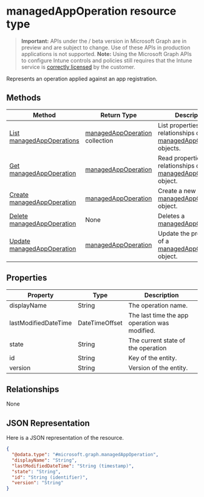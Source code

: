 ﻿# managedAppOperation resource type

> **Important:** APIs under the / beta version in Microsoft Graph are in preview and are subject to change. Use of these APIs in production applications is not supported.
> **Note:** Using the Microsoft Graph APIs to configure Intune controls and policies still requires that the Intune service is [correctly licensed](https://go.microsoft.com/fwlink/?linkid=839381) by the customer.

Represents an operation applied against an app registration.
## Methods
|Method|Return Type|Description|
|---|---|---|
|[List managedAppOperations](https://developer.microsoft.com/en-us/graph/docs/api-reference/beta/api/api/intune_mam_managedappoperation_list.md)|[managedAppOperation](https://developer.microsoft.com/en-us/graph/docs/api-reference/beta/api/resources/intune_mam_managedappoperation.md) collection|List properties and relationships of the [managedAppOperation](https://developer.microsoft.com/en-us/graph/docs/api-reference/beta/api/resources/intune_mam_managedappoperation.md) objects.|
|[Get managedAppOperation](https://developer.microsoft.com/en-us/graph/docs/api-reference/beta/api/api/intune_mam_managedappoperation_get.md)|[managedAppOperation](https://developer.microsoft.com/en-us/graph/docs/api-reference/beta/api/resources/intune_mam_managedappoperation.md)|Read properties and relationships of the [managedAppOperation](https://developer.microsoft.com/en-us/graph/docs/api-reference/beta/api/resources/intune_mam_managedappoperation.md) object.|
|[Create managedAppOperation](https://developer.microsoft.com/en-us/graph/docs/api-reference/beta/api/api/intune_mam_managedappoperation_create.md)|[managedAppOperation](https://developer.microsoft.com/en-us/graph/docs/api-reference/beta/api/resources/intune_mam_managedappoperation.md)|Create a new [managedAppOperation](https://developer.microsoft.com/en-us/graph/docs/api-reference/beta/api/resources/intune_mam_managedappoperation.md) object.|
|[Delete managedAppOperation](https://developer.microsoft.com/en-us/graph/docs/api-reference/beta/api/api/intune_mam_managedappoperation_delete.md)|None|Deletes a [managedAppOperation](https://developer.microsoft.com/en-us/graph/docs/api-reference/beta/api/resources/intune_mam_managedappoperation.md).|
|[Update managedAppOperation](https://developer.microsoft.com/en-us/graph/docs/api-reference/beta/api/api/intune_mam_managedappoperation_update.md)|[managedAppOperation](https://developer.microsoft.com/en-us/graph/docs/api-reference/beta/api/resources/intune_mam_managedappoperation.md)|Update the properties of a [managedAppOperation](https://developer.microsoft.com/en-us/graph/docs/api-reference/beta/api/resources/intune_mam_managedappoperation.md) object.|

## Properties
|Property|Type|Description|
|---|---|---|
|displayName|String|The operation name.|
|lastModifiedDateTime|DateTimeOffset|The last time the app operation was modified.|
|state|String|The current state of the operation|
|id|String|Key of the entity.|
|version|String|Version of the entity.|

## Relationships
None
## JSON Representation
Here is a JSON representation of the resource.
<!-- {
  "blockType": "resource",
  "keyProperty": "id",
  "@odata.type": "microsoft.graph.managedAppOperation"
}
-->
```json
{
  "@odata.type": "#microsoft.graph.managedAppOperation",
  "displayName": "String",
  "lastModifiedDateTime": "String (timestamp)",
  "state": "String",
  "id": "String (identifier)",
  "version": "String"
}
```



